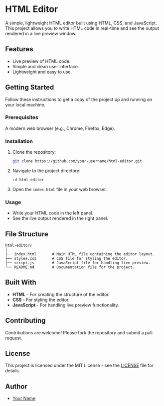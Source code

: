 
# HTML Editor

A simple, lightweight HTML editor built using HTML, CSS, and JavaScript. This project allows you to write HTML code in real-time and see the output rendered in a live preview window.

## Features
- Live preview of HTML code.
- Simple and clean user interface.
- Lightweight and easy to use.



## Getting Started

Follow these instructions to get a copy of the project up and running on your local machine.

### Prerequisites
A modern web browser (e.g., Chrome, Firefox, Edge).

### Installation

1. Clone the repository:
   ```bash
   git clone https://github.com/your-username/html-editor.git
   ```
2. Navigate to the project directory:
   ```bash
   cd html-editor
   ```
3. Open the `index.html` file in your web browser.

### Usage

- Write your HTML code in the left panel.
- See the live output rendered in the right panel.

## File Structure

```
html-editor/
│
├── index.html       # Main HTML file containing the editor layout.
├── styles.css       # CSS file for styling the editor.
├── script.js        # JavaScript file for handling live preview.
└── README.md        # Documentation file for the project.
```

## Built With

- **HTML** - For creating the structure of the editor.
- **CSS** - For styling the editor.
- **JavaScript** - For handling live preview functionality.

## Contributing

Contributions are welcome! Please fork the repository and submit a pull request.

## License

This project is licensed under the MIT License - see the [LICENSE](LICENSE) file for details.

## Author

- [Your Name](Himanshu)
